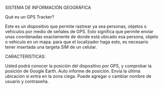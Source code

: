 SISTEMA DE INFORMACIÓN GEOGRÁFICA

Qué es un GPS Tracker?

Este es un dispositivo que permite rastrear ya sea personas, objetos o vehiculos por medio de señales de GPS. Esto significa que permite enviar unas coordenadas exactamente de donde está ubicado esa persona, objeto o vehiculo en un mapa.
para que el localizador haga esto, es necesario tener insertada una targeta SIM de un celular.

CARACTERISTICAS:

Usted podrá conocer la posición del dispositivo por GPS, y comprobar la posición de Google Earth.
Auto informe de posición.
Envía la última ubicación si entra en la zona ciega.
Puede agregar o cambiar nombre de usuario y contraseña.
